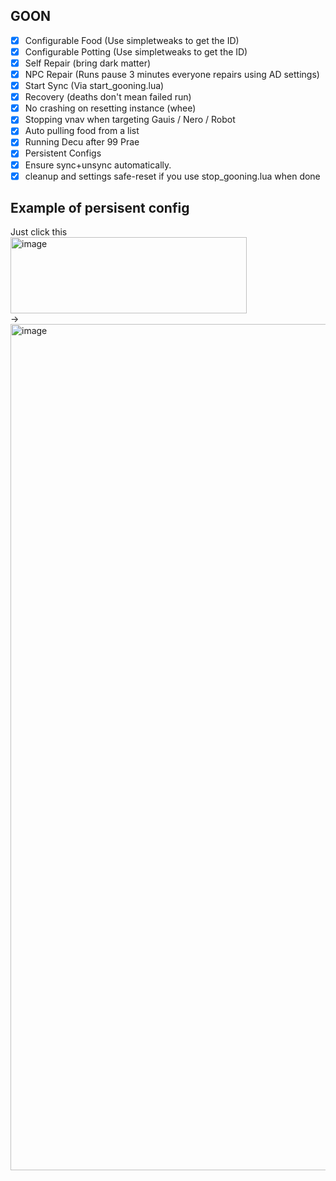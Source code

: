 ## GOON
 - [x] Configurable Food (Use simpletweaks to get the ID)
 - [x] Configurable Potting (Use simpletweaks to get the ID)
 - [x] Self Repair (bring dark matter)
 - [x] NPC Repair (Runs pause 3 minutes everyone repairs using AD settings)
 - [x] Start Sync (Via start_gooning.lua)
 - [x] Recovery (deaths don't mean failed run)
 - [x] No crashing on resetting instance (whee)
 - [x] Stopping vnav when targeting Gauis / Nero / Robot
 - [x] Auto pulling food from a list
 - [x] Running Decu after 99 Prae
 - [x] Persistent Configs
 - [x] Ensure sync+unsync automatically.
 - [x] cleanup and settings safe-reset if you use stop_gooning.lua when done

## Example of persisent config
Just click this<br>
<img width="378" height="122" alt="image" src="https://github.com/user-attachments/assets/6bd8d807-0881-497a-abfe-fc14f16be5c3" />
<br>
-><br>
<img width="1536" height="1354" alt="image" src="https://github.com/user-attachments/assets/76ce9b14-ef07-4b32-9ac1-cb17e62b6f07" />
